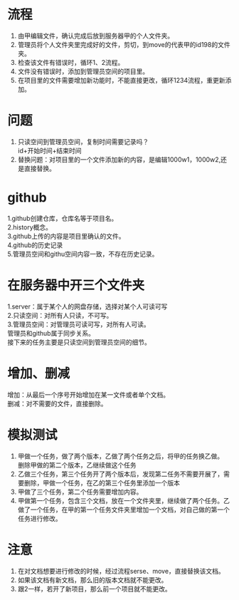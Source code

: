 # 流程  
1. 由甲编辑文件，确认完成后放到服务器甲的个人文件夹。  
2. 管理员将个人文件夹里完成好的文件，剪切，到move的代表甲的id198的文件夹。  
3. 检查该文件有错误时，循环1、2流程。  
4. 文件没有错误时，添加到管理员空间的项目里。  
5. 在项目里的文件需要增加新功能时，不能直接更改，循环1234流程，重更新添加。  
  
# 问题  
1. 只读空间到管理员空间，复制时间需要记录吗？  
   id+开始时间+结束时间  
2. 替换问题：对项目里的一个文件添加新的内容，是编辑1000w1，1000w2,还是直接替换。  

  
#  github  
1.github创建仓库，仓库名等于项目名。  
2.history概念。  
3.github上传的内容是项目里确认的文件。  
4.github的历史记录   
5.管理员空间和githu空间内容一致，不存在历史记录。  
  
# 在服务器中开三个文件夹
1.server：属于某个人的网盘存储，选择对某个人可读可写  
2.只读空间：对所有人只读，不可写。  
3.管理员空间：对管理员可读可写，对所有人可读。  
管理员和github属于同步关系。  
接下来的任务主要是只读空间到管理员空间的细节。  
  
# 增加、删减      
增加：从最后一个序号开始增加在某一文件或者单个文档。  
删减：对不需要的文件，直接删除。  
  
# 模拟测试  
1. 甲做一个任务，做了两个版本，乙做了两个任务之后，将甲的任务换乙做。  
   删除甲做的第二个版本，乙继续做这个任务  
2. 乙做三个任务，第三个任务开了两个版本后，发现第二任务不需要开展了，需要删除，甲做一个任务，在乙的第三个任务里添加一个版本  
3. 甲做了三个任务，第二个任务需要增加内容。  
4. 甲做第一个任务，包含三个文档，放在一个文件夹里，继续做了两个任务。乙做了一个任务，在甲的第一个任务文件夹里增加一个文档，对自己做的第一个任务进行修改。  

# 注意  
1. 在对文档想要进行修改的时候，经过流程serse、move，直接替换该文档。  
2. 如果该文档有新文档，那么旧的版本文档就不能更改。  
3. 跟2一样，若开了新项目，那么前一个项目就不能更改。   
